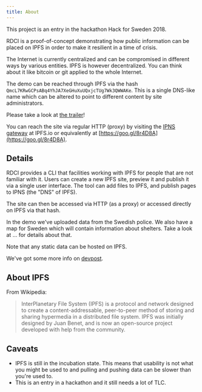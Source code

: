 ```yaml
---
title: About
---
```


This project is an entry in the hackathon Hack for Sweden 2018.

RDCI is a proof-of-concept demonstrating how public information can be placed on IPFS in order to make it resilient in a time 
of crisis.

The Internet is currently centralized and can be compromised in different ways by various entities. IPFS is however decentralized. You can think about it like bitcoin or git applied to the whole Internet.

The demo can be reached through IPFS via the hash `QmcL7KRwGCPsABq4YhJA7XeGHuXuUQxjcTUg7Wk3QWWAKe`. This is a single DNS-like name which can be altered to point to different content by site administrators.


Please take a look at [the trailer](https://youtu.be/pYnihoYzVU4)!

You can reach the site via regular HTTP (proxy) by visiting the [IPNS gateway](https://gateway.ipfs.io/ipns/QmcL7KRwGCPsABq4YhJA7XeGHuXuUQxjcTUg7Wk3QWWAKe) at IPFS.io or equivalently at [https://goo.gl/8r4D8A](https://goo.gl/8r4D8A).

## Details

RDCI provides a CLI that facilities working with IPFS for people that are not familiar with it. Users can create a new IPFS site, preview it and publish it via a single user interface. The tool can add files to IPFS, and publish pages to IPNS (the "DNS" of IPFS).

The site can then be accessed via HTTP (as a proxy) or accessed directly on IPFS via that hash.

In the demo we've uploaded data from the Swedish police. We also have a map for Sweden which will contain information about shelters. Take a look at ... for details about that.

Note that any static data can be hosted on IPFS.

We've got some more info on [devpost](https://devpost.com/software/resilient-distributed-crisis-information).

## About IPFS

From Wikipedia:

> InterPlanetary File System (IPFS) is a protocol and network designed to create a content-addressable, peer-to-peer method of storing and sharing hypermedia in a distributed file system. IPFS was initially designed by Juan Benet, and is now an open-source project developed with help from the community.

## Caveats

* IPFS is still in the incubation state. This means that usability is not what you might be used to and pulling and pushing data can be slower than you're used to.
* This is an entry in a hackathon and it still needs a lot of TLC.
